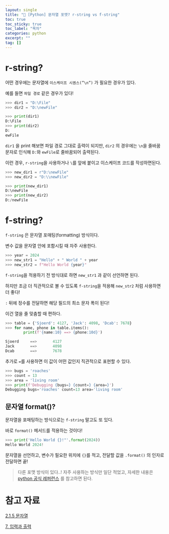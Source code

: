 ```yaml
---
layout: single
title: "📘 [Python] 문자열 포맷? r-string vs f-string"
toc: true
toc_sticky: true
toc_label: "목차"
categories: python
excerpt: ""
tag: []
---
```


# r-string?

어떤 경우에는 문자열에 `이스케이프 시퀀스(”\n”)` 가 필요한 경우가 있다.

예를 들면 `파일 경로` 같은 경우가 있다!

```python
>>> dir1 = "D:\File"
>>> dir2 = "D:\newFile"

>>> print(dir1)
D:\File
>>> print(dir2)
D:
ewFile
```

`dir1` 을 print 해보면 파일 경로 그대로 출력이 되지만, `dir2` 의 경우에는 `\n`을 줄바꿈 문자로 인식해 `D:`와 `ewFile`로 줄바꿈되어 출력된다.

이런 경우, `r-string`을 사용하거나 `\`를 앞에 붙이고 이스케이프 코드를 작성하면된다.

```python
>>> new_dir1 = r"D:\newFile"
>>> new_dir2 = "D:\\newFile"

>>> print(new_dir1)
D:\newFile
>>> print(new_dir2)
D:/newFile
```

# f-string?

`f-string` 은 문자열 포매팅(formatting) 방식이다.

변수 값을 문자열 안에 포함시킬 때 자주 사용한다.

```python
>>> year = 2024
>>> new_str1 = "Hello" + " World " + year
>>> new_str2 = f"Hello World {year}"
```

`f-string`을 적용하기 전 방식대로 하면 `new_str1` 과 같이 선언하면 된다.

하지만 조금 더 직관적으로 볼 수 있도록 `f-string`을 적용해 `new_str2` 처럼 사용하면 더 좋다!

`:` 뒤에 정수를 전달하면 해당 필드의 최소 문자 폭이 된다!

이건 열을 줄 맞춤할 때 편하다.

```python
>>> table = {'Sjoerd': 4127, 'Jack': 4098, 'Dcab': 7678}
>>> for name, phone in table.items():
		print(f'{name:10} ==> {phone:10d}')

Sjoerd     ==>       4127
Jack       ==>       4098
Dcab       ==>       7678
```

추가로 `=`를 사용하면 이 값이 어떤 값인지 직관적으로 표현할 수 있다.

```python
>>> bugs = 'roaches'
>>> count = 13
>>> area = 'living room'
>>> print(f'Debugging {bugs=} {count=} {area=}')
Debugging bugs='roaches' count=13 area='living room'
```

## 문자열 format()?

문자열을 포매팅하는 방식으로는 `f-string` 말고도 또 있다.

바로 `format()` 메서드를 적용하는 것이다!

```python
>>> print('Hello World {}!"'.format(2024))
Hello World 2024!
```

문자열을 선언하고, 변수가 필요한 위치에 `{}`를 적고, 전달할 값을 `.format()` 의 인자로 전달하면 끝!

> 다른 포맷 방식이 있다..! 자주 사용하는 방식만 일단 적었고, 자세한 내용은 [python 공식 레퍼런스](https://docs.python.org/ko/3/tutorial/inputoutput.html) 를 참고하면 된다.
> 

# 참고 자료

[2.1.5 문자열](https://wikidocs.net/14633)

[7. 입력과 출력](https://docs.python.org/ko/3/tutorial/inputoutput.html)
